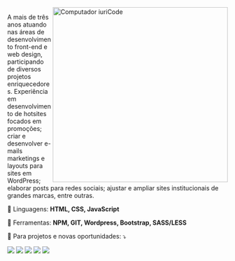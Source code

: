 <img src="https://raw.githubusercontent.com/MicaelliMedeiros/micaellimedeiros/master/image/computer-illustration.png" min-width="400px" max-width="400px" width="400px" align="right" alt="Computador iuriCode">

<p align="left"> 
  A mais de três anos atuando nas áreas de desenvolvimento front-end e
web design, participando de diversos projetos enriquecedores. Experiência em desenvolvimento de hotsites focados em promoções; criar e desenvolver e-mails marketings e layouts para sites em WordPress; elaborar posts para redes sociais; ajustar e ampliar sites institucionais de grandes marcas, entre outras.
</p>

<p align="left">
  🦄 Linguagens: <strong>HTML, CSS, JavaScript</strong>
</p>

<p align="left">
  💼 Ferramentas: <strong>NPM, GIT, Wordpress, Bootstrap, SASS/LESS</strong>
</p>

<p align="left">
  💌 Para projetos e novas oportunidades: ⤵️
</p>

<p align="left">
  <a href="#" alt="Gmail">
  <img src="https://img.shields.io/badge/-Gmail-FF0000?style=flat-square&labelColor=FF0000&logo=gmail&logoColor=white&link=LINK-DO-SEU-EMAIL" /></a>

  <a href="#" alt="Linkedin">
  <img src="https://img.shields.io/badge/-Linkedin-0e76a8?style=flat-square&logo=Linkedin&logoColor=white&link=https://www.linkedin.com/in/juliana-ap-viana/" /></a>

  <a href="#" alt="WhatsApp">
  <img src="https://img.shields.io/badge/-WhatsApp-25d366?style=flat-square&labelColor=25d366&logo=whatsapp&logoColor=white&link=API-DO-SEU-WHATSAPP"/></a>

  <a href="#" alt="Facebook">
  <img src="https://img.shields.io/badge/-Facebook-3b5998?style=flat-square&labelColor=3b5998&logo=facebook&logoColor=white&link=LINK-DO-SEU-FACEBOOK"/></a>

  <a href="#" alt="Instagram">
  <img src="https://img.shields.io/badge/-Instagram-DF0174?style=flat-square&labelColor=DF0174&logo=instagram&logoColor=white&link=LINK-DO-SEU-INSTAGRAM"/></a>
</p>  

